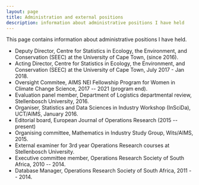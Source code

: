 ```yaml
---
layout: page
title: Administration and external positions
description: information about administrative positions I have held
---
```


This page contains information about administrative positions I have held.

- Deputy Director, Centre for Statistics in Ecology, the Environment, and Conservation (SEEC) at the University of Cape Town, (since 2016).
- Acting Director, Centre for Statistics in Ecology, the Environment, and Conservation (SEEC) at the University of Cape Town, July 2017 - Jan 2018.
- Oversight Commitee, AIMS NEI Fellowship Program for Women in Climate Change Science, 2017 -- 2021 (program end).
- Evaluation panel member, Department of Logistics departmental review, Stellenbosch University, 2016. 
- Organiser, Statistics and Data Sciences in Industry Workshop (InSciDa), UCT/AIMS, January 2016.
- Editorial board, European Journal of Operations Research (2015 -- present)
- Organising committee, Mathematics in Industry Study Group, Wits/AIMS, 2015.
- External examiner for 3rd year Operations Research courses at Stellenbosch University.
- Executive committee member, Operations Research Society of South Africa, 2010 -- 2014.
- Database Manager, Operations Research Society of South Africa, 2011 -- 2014.
